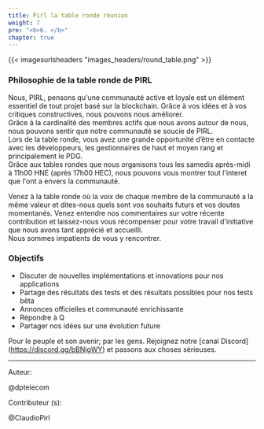 ```yaml
---
title: Pirl la table ronde réunion
weight: 7
pre: "<b>6. </b>"
chapter: true
---
```


{{< imagesurlsheaders "images_headers/round_table.png" >}}

### Philosophie de la table ronde de PIRL

Nous, PIRL, pensons qu'une communauté active et loyale est un élément essentiel de tout projet basé sur la blockchain. Grâce à vos idées et à vos critiques constructives, nous pouvons nous améliorer.  
Grâce à la cardinalité des membres actifs que nous avons autour de nous, nous pouvons sentir que notre communauté se soucie de PIRL.  
Lors de la table ronde, vous avez une grande opportunité d’être en contacte avec les développeurs, les gestionnaires de haut et moyen rang et principalement le PDG.  
Grâce aux tables rondes que nous organisons tous les samedis après-midi à 11h00 HNE (après 17h00 HEC), nous pouvons vous montrer tout  l'interet  que l'ont a envers la communauté.  

Venez à la table ronde où la voix de chaque membre de la communauté a la même valeur et dites-nous quels sont vos souhaits futurs et vos doutes momentanés. Venez entendre nos commentaires sur votre récente contribution et laissez-nous vous récompenser pour votre travail d'initiative que nous avons tant apprécié et accueilli.  
Nous sommes impatients de vous y rencontrer.

### Objectifs

* Discuter de nouvelles implémentations et innovations pour nos applications
* Partage des résultats des tests et des résultats possibles pour nos tests bêta
* Annonces officielles et communauté enrichissante
* Répondre à Q
* Partager nos idées sur une évolution future

Pour le peuple et son avenir; par les gens. Rejoignez notre [canal Discord] (https://discord.gg/bBNjgWY) et passons aux choses sérieuses.

---
Auteur:

@dptelecom

Contributeur (s):

@ClaudioPirl
